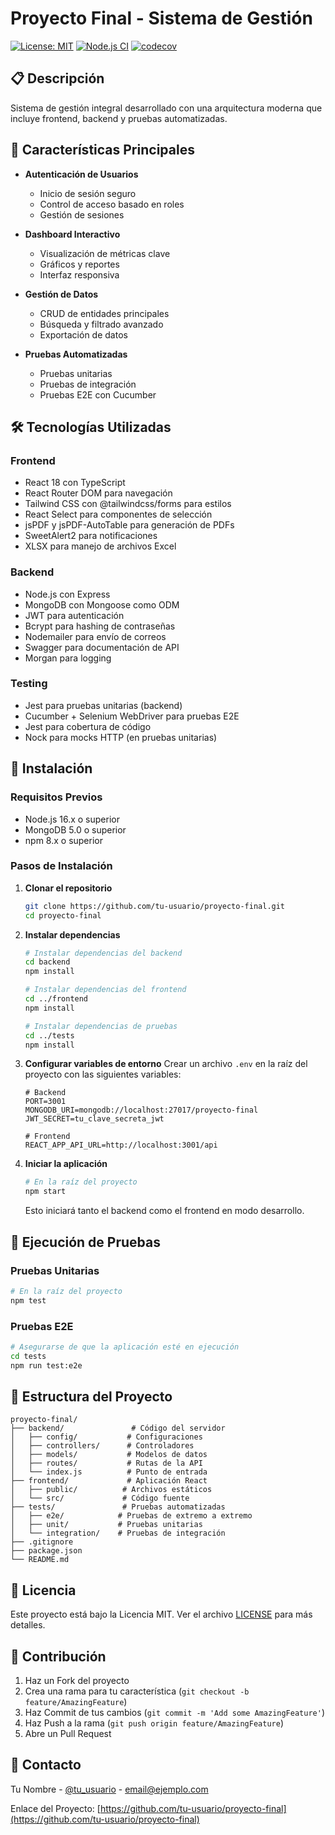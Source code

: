 # Proyecto Final - Sistema de Gestión

[![License: MIT](https://img.shields.io/badge/License-MIT-yellow.svg)](https://opensource.org/licenses/MIT)
[![Node.js CI](https://github.com/tu-usuario/proyecto-final/actions/workflows/node.js.yml/badge.svg)](https://github.com/tu-usuario/proyecto-final/actions/workflows/node.js.yml)
[![codecov](https://codecov.io/gh/tu-usuario/proyecto-final/graph/badge.svg?token=YOUR-TOKEN)](https://codecov.io/gh/tu-usuario/proyecto-final)

## 📋 Descripción

Sistema de gestión integral desarrollado con una arquitectura moderna que incluye frontend, backend y pruebas automatizadas.

## 🚀 Características Principales

- **Autenticación de Usuarios**
  - Inicio de sesión seguro
  - Control de acceso basado en roles
  - Gestión de sesiones

- **Dashboard Interactivo**
  - Visualización de métricas clave
  - Gráficos y reportes
  - Interfaz responsiva

- **Gestión de Datos**
  - CRUD de entidades principales
  - Búsqueda y filtrado avanzado
  - Exportación de datos

- **Pruebas Automatizadas**
  - Pruebas unitarias
  - Pruebas de integración
  - Pruebas E2E con Cucumber

## 🛠️ Tecnologías Utilizadas

### Frontend
- React 18 con TypeScript
- React Router DOM para navegación
- Tailwind CSS con @tailwindcss/forms para estilos
- React Select para componentes de selección
- jsPDF y jsPDF-AutoTable para generación de PDFs
- SweetAlert2 para notificaciones
- XLSX para manejo de archivos Excel

### Backend
- Node.js con Express
- MongoDB con Mongoose como ODM
- JWT para autenticación
- Bcrypt para hashing de contraseñas
- Nodemailer para envío de correos
- Swagger para documentación de API
- Morgan para logging

### Testing
- Jest para pruebas unitarias (backend)
- Cucumber + Selenium WebDriver para pruebas E2E
- Jest para cobertura de código
- Nock para mocks HTTP (en pruebas unitarias)

## 🚀 Instalación

### Requisitos Previos

- Node.js 16.x o superior
- MongoDB 5.0 o superior
- npm 8.x o superior

### Pasos de Instalación

1. **Clonar el repositorio**
   ```bash
   git clone https://github.com/tu-usuario/proyecto-final.git
   cd proyecto-final
   ```

2. **Instalar dependencias**
   ```bash
   # Instalar dependencias del backend
   cd backend
   npm install
   
   # Instalar dependencias del frontend
   cd ../frontend
   npm install
   
   # Instalar dependencias de pruebas
   cd ../tests
   npm install
   ```

3. **Configurar variables de entorno**
   Crear un archivo `.env` en la raíz del proyecto con las siguientes variables:
   ```env
   # Backend
   PORT=3001
   MONGODB_URI=mongodb://localhost:27017/proyecto-final
   JWT_SECRET=tu_clave_secreta_jwt
   
   # Frontend
   REACT_APP_API_URL=http://localhost:3001/api
   ```

4. **Iniciar la aplicación**
   ```bash
   # En la raíz del proyecto
   npm start
   ```
   Esto iniciará tanto el backend como el frontend en modo desarrollo.

## 🧪 Ejecución de Pruebas

### Pruebas Unitarias
```bash
# En la raíz del proyecto
npm test
```

### Pruebas E2E
```bash
# Asegurarse de que la aplicación esté en ejecución
cd tests
npm run test:e2e
```

## 📂 Estructura del Proyecto

```
proyecto-final/
├── backend/               # Código del servidor
│   ├── config/           # Configuraciones
│   ├── controllers/      # Controladores
│   ├── models/           # Modelos de datos
│   ├── routes/           # Rutas de la API
│   └── index.js          # Punto de entrada
├── frontend/             # Aplicación React
│   ├── public/          # Archivos estáticos
│   └── src/             # Código fuente
├── tests/               # Pruebas automatizadas
│   ├── e2e/            # Pruebas de extremo a extremo
│   ├── unit/           # Pruebas unitarias
│   └── integration/    # Pruebas de integración
├── .gitignore
├── package.json
└── README.md
```

## 📄 Licencia

Este proyecto está bajo la Licencia MIT. Ver el archivo [LICENSE](LICENSE) para más detalles.

## 👥 Contribución

1. Haz un Fork del proyecto
2. Crea una rama para tu característica (`git checkout -b feature/AmazingFeature`)
3. Haz Commit de tus cambios (`git commit -m 'Add some AmazingFeature'`)
4. Haz Push a la rama (`git push origin feature/AmazingFeature`)
5. Abre un Pull Request

## 📧 Contacto

Tu Nombre - [@tu_usuario](https://twitter.com/tu_usuario) - email@ejemplo.com

Enlace del Proyecto: [https://github.com/tu-usuario/proyecto-final](https://github.com/tu-usuario/proyecto-final)
